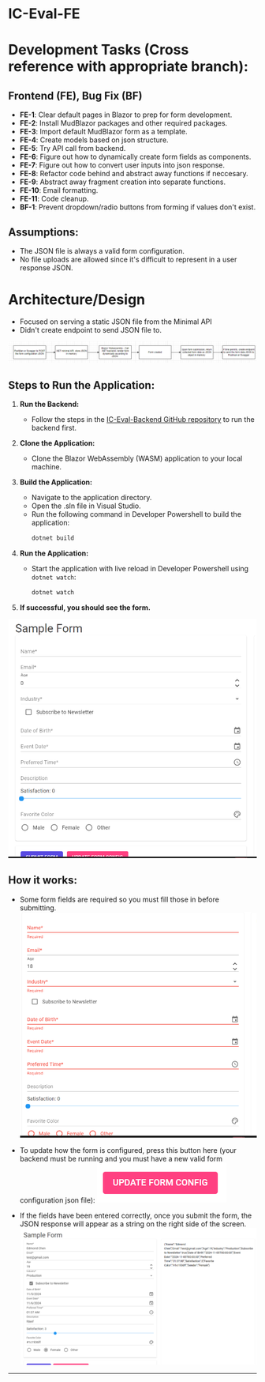 # IC-Eval-FE

# Development Tasks (Cross reference with appropriate branch):

## Frontend (FE), Bug Fix (BF)

- **FE-1**: Clear default pages in Blazor to prep for form development.
- **FE-2**: Install MudBlazor packages and other required packages.
- **FE-3**: Import default MudBlazor form as a template.
- **FE-4**: Create models based on json structure.
- **FE-5**: Try API call from backend.
- **FE-6**: Figure out how to dynamically create form fields as components.
- **FE-7**: Figure out how to convert user inputs into json response.
- **FE-8**: Refactor code behind and abstract away functions if neccesary.
- **FE-9**: Abstract away fragment creation into separate functions.
- **FE-10**: Email formatting.
- **FE-11**: Code cleanup.
- **BF-1**: Prevent dropdown/radio buttons from forming if values don't exist.


## Assumptions:
- The JSON file is always a valid form configuration.
- No file uploads are allowed since it's difficult to represent in a user response JSON.

# Architecture/Design
- Focused on serving a static JSON file from the Minimal API
- Didn't create endpoint to send JSON file to.

![Local Image](images/design.png)

## Steps to Run the Application:

1. **Run the Backend:**
   - Follow the steps in the [IC-Eval-Backend GitHub repository](https://github.com/echen12/IC-Eval-Backend) to run the backend first.

2. **Clone the Application:**
   - Clone the Blazor WebAssembly (WASM) application to your local machine.

3. **Build the Application:**
   - Navigate to the application directory.
   - Open the .sln file in Visual Studio.
   - Run the following command in Developer Powershell to build the application:
     ```bash
     dotnet build
     ```

4. **Run the Application:**
   - Start the application with live reload in Developer Powershell using `dotnet watch`:
     ```bash
     dotnet watch
     ```

5. **If successful, you should see the form.**

![Local Image](images/form.png)

## How it works:
- Some form fields are required so you must fill those in before submitting.
![Local Image](images/form_1.png)


- To update how the form is configured, press this button here (your backend must be running and you must have a new valid form configuration json file):
![Local Image](images/form_2.png)

- If the fields have been entered correctly, once you submit the form, the JSON response will appear as a string on the right side of the screen.
![Local Image](images/form_3.png)
---
